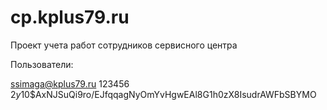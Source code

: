 # cp.kplus79.ru
Проект учета работ сотрудников сервисного центра

Пользователи:

ssimaga@kplus79.ru
123456
$2y$10$AxNJSuQi9ro/EJfqqagNyOmYvHgwEAl8G1h0zX8IsudrAWFbSBYMO
